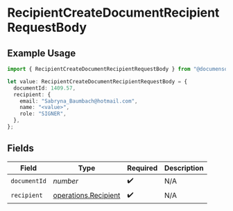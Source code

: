 # RecipientCreateDocumentRecipientRequestBody

## Example Usage

```typescript
import { RecipientCreateDocumentRecipientRequestBody } from "@documenso/sdk-typescript/models/operations";

let value: RecipientCreateDocumentRecipientRequestBody = {
  documentId: 1409.57,
  recipient: {
    email: "Sabryna_Baumbach@hotmail.com",
    name: "<value>",
    role: "SIGNER",
  },
};
```

## Fields

| Field                                                        | Type                                                         | Required                                                     | Description                                                  |
| ------------------------------------------------------------ | ------------------------------------------------------------ | ------------------------------------------------------------ | ------------------------------------------------------------ |
| `documentId`                                                 | *number*                                                     | :heavy_check_mark:                                           | N/A                                                          |
| `recipient`                                                  | [operations.Recipient](../../models/operations/recipient.md) | :heavy_check_mark:                                           | N/A                                                          |